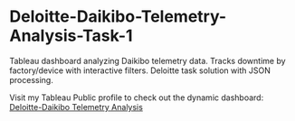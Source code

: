# Deloitte-Daikibo-Telemetry-Analysis-Task-1
Tableau dashboard analyzing Daikibo telemetry data. Tracks downtime by factory/device with interactive filters. Deloitte task solution with JSON processing.

Visit my Tableau Public profile to check out the dynamic dashboard: [Deloitte-Daikibo Telemetry Analysis](https://public.tableau.com/views/Deloitte-DaikiboTelemetryAnalysis/Dashboard1?:language=en-US&publish=yes&:sid=&:redirect=auth&:display_count=n&:origin=viz_share_link)
